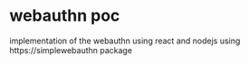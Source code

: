 # webauthn poc

implementation of the webauthn using react and nodejs using https://simplewebauthn package
